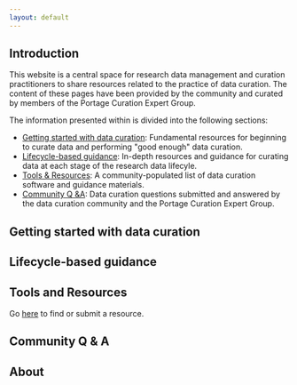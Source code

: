 ```yaml
---
layout: default
--- 
```


## Introduction

This website is a central space for research data management and curation practitioners to share resources related to the practice of data curation. The content of these pages have been provided by the community and curated by members of the Portage Curation Expert Group. 

The information presented within is divided into the following sections: 
* [Getting started with data curation](#getting-started-with-data-curation): Fundamental resources for beginning to curate data and performing "good enough" data curation. 
* [Lifecycle-based guidance](#lifecycle-based-guidance): In-depth resources and guidance for curating data at each stage of the research data lifecyle.  
* [Tools & Resources](#tools-and-resources): A community-populated list of data curation software and guidance materials. 
* [Community Q &A](#community-q--a): Data curation questions submitted and answered by the data curation community and the Portage Curation Expert Group. 

## Getting started with data curation


## Lifecycle-based guidance

## Tools and Resources
Go [here](/tools-and-resources) to find or submit a resource.

## Community Q & A

## About 
